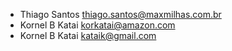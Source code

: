 * Thiago Santos <thiago.santos@maxmilhas.com.br>
* Kornel B Katai <korkatai@amazon.com>
* Kornel B Katai <kataik@gmail.com>

